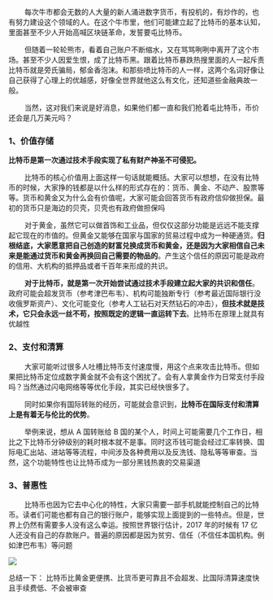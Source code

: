 &nbsp;&nbsp;&nbsp;&nbsp;&nbsp;&nbsp;&nbsp;&nbsp;每次牛市都会无数的人大量的新人涌进数字货币，有投机的，有炒作的，也有努力建设这个领域的人。在这个牛市里，他们可能建立起了比特币的基本认知，里面甚至不少人开始高喊区块链革命，发誓要屯比特币。

&nbsp;&nbsp;&nbsp;&nbsp;&nbsp;&nbsp;&nbsp;&nbsp;但随着一轮轮熊市，看着自己账户不断缩水，又在骂骂咧咧中离开了这个市场。甚至不少人因爱生恨，成了比特币黑。跟着比特币暴跌热搜里面的人一起斥责比特币就是旁氏骗局，郁金香泡沫。和那些喷比特币的人一样，这两个名词好像让自己获得了心理上的优越感，好像全世界就他这么有文化，还知道些金融典故一般。

&nbsp;&nbsp;&nbsp;&nbsp;&nbsp;&nbsp;&nbsp;&nbsp;当然，这对我们来说是好消息，如果他们都一直和我们抢着屯比特币，币价还会是几万美元吗？

### 1、价值存储

**比特币是第一次通过技术手段实现了私有财产神圣不可侵犯。**

&nbsp;&nbsp;&nbsp;&nbsp;&nbsp;&nbsp;&nbsp;&nbsp;比特币的核心价值用上面这样一句话就能概括。大家可以想想，在没有比特币的时候，大家挣的钱都是以什么样的形式存在的：货币、黄金、不动产、股票等等。货币和黄金又为什么会有价值呢，大家可能会回答货币有政府信仰做担保。最初的货币只是海边的贝壳，贝壳也有政府做担保吗

&nbsp;&nbsp;&nbsp;&nbsp;&nbsp;&nbsp;&nbsp;&nbsp;对于黄金，虽然它可以做首饰和工业品，但仅仅这部分功能是远远不能支撑起它现在的市值的。但黄金又能够在国家与国家的贸易过程中成为一种硬通货。**归根结底，大家愿意把自己创造的财富兑换成货币和黄金，还是因为大家相信自己未来是能通过货币和黄金再换回自己需要的物品的**。产生这个信任的原因可能是政府的信用、大机构的抵押品或者千百年来形成的共识。

&nbsp;&nbsp;&nbsp;&nbsp;&nbsp;&nbsp;&nbsp;&nbsp;**对于比特币，就是第一次开始尝试通过技术手段建立起大家的共识和信任**。政府可能会超发货币（参考津巴布韦）、机构可能独断专行（参考最近国际银行没收俄罗斯资产）、文化可能变化（参考人工钻石对天然钻石的冲击），**但技术就是技术，它只会永远一丝不苟，按照既定的逻辑一直运转下去**。比特币在原理上就具有优越性

### 2、支付和清算

&nbsp;&nbsp;&nbsp;&nbsp;&nbsp;&nbsp;&nbsp;&nbsp;大家可能听过很多人吐槽比特币支付速度慢，用这个点来攻击比特币。但如果把比特币定位成数字黄金就不会有这个困扰了。会有人拿黄金作为日常支付手段吗？当然通过闪电网络等等优化手段，其实已经快很多了。

&nbsp;&nbsp;&nbsp;&nbsp;&nbsp;&nbsp;&nbsp;&nbsp;同时如果你有国际转账的经历，可能就会意识到，**比特币在国际支付和清算上是有着无与伦比的优势**。

&nbsp;&nbsp;&nbsp;&nbsp;&nbsp;&nbsp;&nbsp;&nbsp;举例来说，想从 A 国转账给 B 国的某个人，时间上可能需要几个工作日，相比之下比特币分钟级别的耗时根本就不是事。同时这币钱可能会经过汇率转换、国际电汇出站、进站等等流程，中间涉及各种费用以及反洗钱、隐私等等审查。当然，这个功能特性也让比特币成为一部分黑钱热衷的交易渠道

### 3、普惠性

&nbsp;&nbsp;&nbsp;&nbsp;&nbsp;&nbsp;&nbsp;&nbsp;比特币也因为它去中心化的特性，大家只需要一部手机就能控制自己的比特币。读者们可能也都有自己的银行账户，能够实现上面提到的一些特点。但是，世界上仍然有需要多人没有这么幸运。按照世界银行估计，2017 年的时候有 17 亿人还没有自己的存款账户。普遍的原因都是因为贫穷、信任（不信任本国机构。例如津巴布韦）等问题

![](https://s3.bmp.ovh/imgs/2022/03/1c832385a72fb7ae.png)

总结一下：
比特币比黄金更便携、比货币更可靠且不会超发、比国际清算速度快且手续费低、不会被审查
